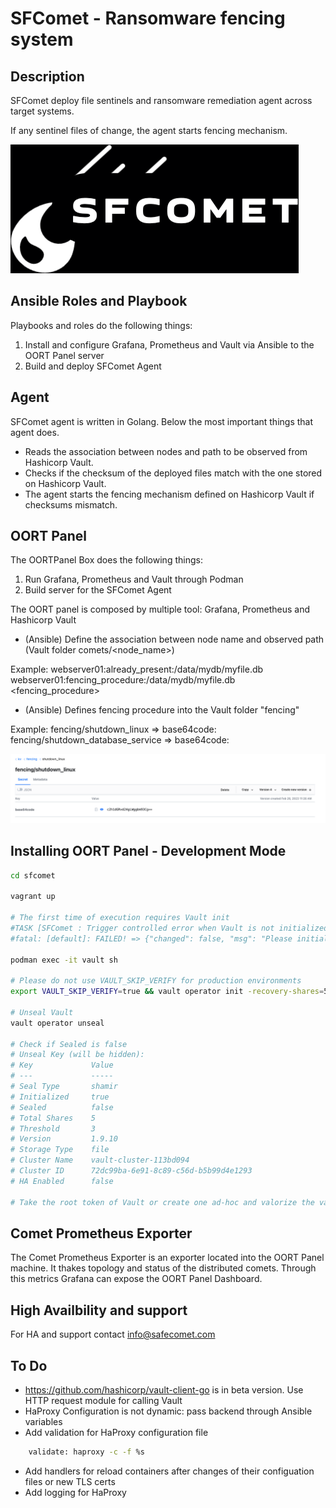 # SFComet - Ransomware fencing system

## Description

SFComet deploy file sentinels and ransomware remediation agent across target systems.

If any sentinel files of change, the agent starts fencing mechanism.

![Alt text](./logos/logo.png)

## Ansible Roles and Playbook

Playbooks and roles do the following things:

1. Install and configure Grafana, Prometheus and Vault via Ansible to the OORT Panel server
2. Build and deploy SFComet Agent

## Agent

SFComet agent is written in Golang. Below the most important things that agent does.

* Reads the association between nodes and path to be observed from Hashicorp Vault.
* Checks if the checksum of the deployed files match with the one stored on Hashicorp Vault.
* The agent starts the fencing mechanism defined on Hashicorp Vault if checksums mismatch.


## OORT Panel

The OORTPanel Box does the following things:

1. Run Grafana, Prometheus and Vault through Podman
2. Build server for the SFComet Agent

The OORT panel is composed by multiple tool: Grafana, Prometheus and Hashicorp Vault

* (Ansible) Define the association between node name and observed path (Vault folder comets/<node_name>)

Example:
    webserver01:already_present:/data/mydb/myfile.db <checksum>
    webserver01:fencing_procedure:/data/mydb/myfile.db <fencing_procedure>

* (Ansible) Defines fencing procedure into the Vault folder "fencing"

Example:
    fencing/shutdown_linux => base64code: <base64 of shutdown command>
    fencing/shutdown_database_service => base64code: <base64 of database shutdown command>

![Alt Text](./doc_images/fencing_item_example.png)

## Installing OORT Panel - Development Mode

```bash
cd sfcomet

vagrant up

# The first time of execution requires Vault init
#TASK [SFComet : Trigger controlled error when Vault is not initialized] ********
#fatal: [default]: FAILED! => {"changed": false, "msg": "Please initialize Hashicorp Vault and run again Ansible and create a kv engine named SFComet"}

podman exec -it vault sh

# Please do not use VAULT_SKIP_VERIFY for production environments
export VAULT_SKIP_VERIFY=true && vault operator init -recovery-shares=5 -recovery-threshold=3

# Unseal Vault
vault operator unseal

# Check if Sealed is false
# Unseal Key (will be hidden):
# Key             Value
# ---             -----
# Seal Type       shamir
# Initialized     true
# Sealed          false
# Total Shares    5
# Threshold       3
# Version         1.9.10
# Storage Type    file
# Cluster Name    vault-cluster-113bd094
# Cluster ID      72dc99ba-6e91-8c89-c56d-b5b99d4e1293
# HA Enabled      false

# Take the root token of Vault or create one ad-hoc and valorize the variable vault_token into the Ansible Inventory

```


## Comet Prometheus Exporter

The Comet Prometheus Exporter is an exporter located into the OORT Panel machine. It thakes topology and status of the distributed comets. Through this metrics Grafana can expose the OORT Panel Dashboard.

## High Availbility and support

For HA and support contact info@safecomet.com

## To Do

* https://github.com/hashicorp/vault-client-go is in beta version. Use HTTP request module for calling Vault
* HaProxy Configuration is not dynamic: pass backend through Ansible variables
* Add validation for HaProxy configuration file

```bash
    validate: haproxy -c -f %s
```
* Add handlers for reload containers after changes of their configuation files or new TLS certs
* Add logging for HaProxy